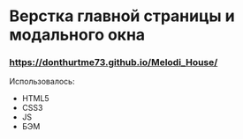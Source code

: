 # Верстка главной страницы и модального окна

### https://donthurtme73.github.io/Melodi_House/

Использовалось:
+ HTML5
+ CSS3
+ JS
+ БЭМ
